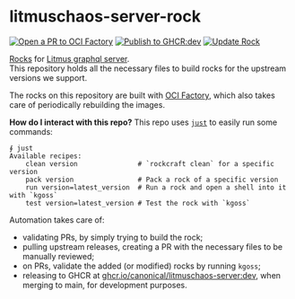 # litmuschaos-server-rock

[![Open a PR to OCI Factory](https://github.com/canonical/litmuschaos-server-rock/actions/workflows/rock-release-oci-factory.yaml/badge.svg)](https://github.com/canonical/litmuschaos-server-rock/actions/workflows/rock-release-oci-factory.yaml)
[![Publish to GHCR:dev](https://github.com/canonical/litmuschaos-server-rock/actions/workflows/rock-release-dev.yaml/badge.svg)](https://github.com/canonical/litmuschaos-server-rock/actions/workflows/rock-release-dev.yaml)
[![Update Rock](https://github.com/canonical/litmuschaos-server-rock/actions/workflows/rock-update.yaml/badge.svg)](https://github.com/canonical/litmuschaos-server-rock/actions/workflows/rock-update.yaml)

[Rocks](https://canonical-rockcraft.readthedocs-hosted.com/en/latest/) for [Litmus graphql server](https://github.com/litmuschaos/litmus/blob/master/chaoscenter/graphql).  
This repository holds all the necessary files to build rocks for the upstream versions we support.

The rocks on this repository are built with [OCI Factory](https://github.com/canonical/oci-factory/), which also takes care of periodically rebuilding the images.

**How do I interact with this repo?** This repo uses [`just`](https://github.com/casey/just) to easily run some commands:
```
∮ just
Available recipes:
    clean version               # `rockcraft clean` for a specific version
    pack version                # Pack a rock of a specific version
    run version=latest_version  # Run a rock and open a shell into it with `kgoss`
    test version=latest_version # Test the rock with `kgoss`
```

Automation takes care of:
* validating PRs, by simply trying to build the rock;
* pulling upstream releases, creating a PR with the necessary files to be manually reviewed;
* on PRs, validate the added (or modified) rocks by running `kgoss`;
* releasing to GHCR at [ghcr.io/canonical/litmuschaos-server:dev](https://ghcr.io/canonical/litmuschaos-server:dev), when merging to main, for development purposes.

